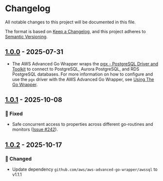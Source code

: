 # Changelog

All notable changes to this project will be documented in this file.

The format is based on [Keep a Changelog](https://keepachangelog.com/en/1.0.0/), and this project adheres to [Semantic Versioning](https://semver.org/#semantic-versioning-200).

## [1.0.0] - 2025-07-31
* The AWS Advanced Go Wrapper wraps the [pgx - PostgreSQL Driver and Toolkit](https://github.com/jackc/pgx) to connect to PostgreSQL, Aurora PostgreSQL, and RDS PostgreSQL databases. For more information on how to configure and use the `pgx` driver with the AWS Advanced Go Wrapper, see [Using The Go Wrapper](../docs/user-guide/UsingTheGoWrapper.md).  

## [1.0.1] - 2025-10-08
### :bug: Fixed
* Safe concurrent access to properties across different go-routines and monitors ([Issue #242](https://github.com/aws/aws-advanced-go-wrapper/issues/242)).

## [1.0.2] - 2025-10-17
### :crab: Changed
* Update dependency `github.com/aws/aws-advanced-go-wrapper/awssql` to v1.1.1

[1.0.0]: https://github.com/aws/aws-advanced-go-wrapper/releases/tag/pgx-driver/1.0.0
[1.0.1]: https://github.com/aws/aws-advanced-go-wrapper/releases/tag/pgx-driver/1.0.1
[1.0.2]: https://github.com/aws/aws-advanced-go-wrapper/releases/tag/pgx-driver/1.0.2
